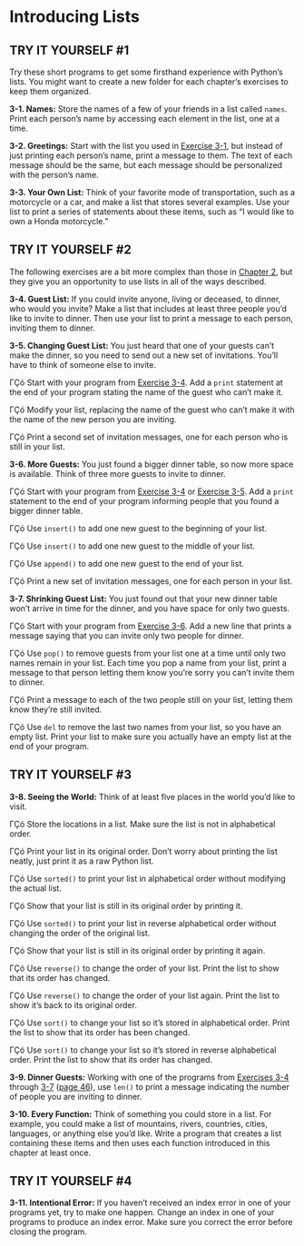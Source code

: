 
# Introducing Lists


## TRY IT YOURSELF #1

Try these short programs to get some firsthand experience with Python&rsquo;s
lists. You might want to create a new folder for each chapter&rsquo;s
exercises to keep them organized.

<span id="ch3exe1"></span>**3-1. Names:** Store the names of a few of
your friends in a list called `names`. Print each person&rsquo;s name by
accessing each element in the list, one at a time.

<span id="ch3exe2"></span>**3-2. Greetings:** Start with the list you
used in [Exercise 3-1](../chapter_03/README.md#ch3exe1), but instead of just printing
each person&rsquo;s name, print a message to them. The text of each message
should be the same, but each message should be personalized with the
person&rsquo;s name.

<span id="ch3exe3"></span>**3-3. Your Own List:** Think of your favorite
mode of transportation, such as a motorcycle or a car, and make a list
that stores several examples. Use your list to print a series of
statements about these items, such as &ldquo;I would like to own a Honda
motorcycle.&rdquo;



## TRY IT YOURSELF #2

The following exercises are a bit more complex than those in [Chapter
2](../chapter_02/README.md#ch02), but they give you an opportunity to use lists in all
of the ways described.

<span id="ch3exe4"></span>**3-4. Guest List:** If you could invite
anyone, living or deceased, to dinner, who would you invite? Make a list
that includes at least three people you&rsquo;d like to invite to dinner. Then
use your list to print a message to each person, inviting them to
dinner.

<span id="ch3exe5"></span>**3-5. Changing Guest List:** You just heard
that one of your guests can&rsquo;t make the dinner, so you need to send out a
new set of invitations. You&rsquo;ll have to think of someone else to invite.

ΓÇó Start with your program from [Exercise 3-4](../chapter_03/README.md#ch3exe4). Add a
`print` statement at the end of your program stating the name of the
guest who can&rsquo;t make it.

ΓÇó Modify your list, replacing the name of the guest who can&rsquo;t make it
with the name of the new person you are inviting.

ΓÇó Print a second set of invitation messages, one for each person who is
still in your list.

<span id="ch3exe6"></span>**3-6. More Guests:** You just found a bigger
dinner table, so now more space is available. Think of three more guests
to invite to dinner.

ΓÇó Start with your program from [Exercise 3-4](../chapter_03/README.md#ch3exe4) or
[Exercise 3-5](../chapter_03/README.md#ch3exe5). Add a `print` statement to the end of
your program informing people that you found a bigger dinner table.

ΓÇó Use `insert()` to add one new guest to the beginning of your list.

ΓÇó Use `insert()` to add one new guest to the middle of your list.

ΓÇó Use `append()` to add one new guest to the end of your list.

ΓÇó Print a new set of invitation messages, one for each person in your
list.

<span id="page_47"></span><span id="ch3exe7"></span>**3-7. Shrinking
Guest List:** You just found out that your new dinner table won&rsquo;t arrive
in time for the dinner, and you have space for only two guests.

ΓÇó Start with your program from [Exercise 3-6](../chapter_03/README.md#ch3exe6). Add a
new line that prints a message saying that you can invite only two
people for dinner.

ΓÇó Use `pop()` to remove guests from your list one at a time until only
two names remain in your list. Each time you pop a name from your list,
print a message to that person letting them know you&rsquo;re sorry you can&rsquo;t
invite them to dinner.

ΓÇó Print a message to each of the two people still on your list, letting
them know they&rsquo;re still invited.

ΓÇó Use `del` to remove the last two names from your list, so you have an
empty list. Print your list to make sure you actually have an empty list
at the end of your program.



<span id="page_50"></span>

## TRY IT YOURSELF #3

<span id="ch3exe8"></span>**3-8. Seeing the World:** Think of at least
five places in the world you&rsquo;d like to visit.

ΓÇó Store the locations in a list. Make sure the list is not in
alphabetical order.

ΓÇó Print your list in its original order. Don&rsquo;t worry about printing the
list neatly, just print it as a raw Python list.

ΓÇó Use `sorted()` to print your list in alphabetical order without
modifying the actual list.

ΓÇó Show that your list is still in its original order by printing it.

ΓÇó Use `sorted()` to print your list in reverse alphabetical order
without changing the order of the original list.

ΓÇó Show that your list is still in its original order by printing it
again.

ΓÇó Use `reverse()` to change the order of your list. Print the list to
show that its order has changed.

ΓÇó Use `reverse()` to change the order of your list again. Print the list
to show it&rsquo;s back to its original order.

ΓÇó Use `sort()` to change your list so it&rsquo;s stored in alphabetical order.
Print the list to show that its order has been changed.

ΓÇó Use `sort()` to change your list so it&rsquo;s stored in reverse
alphabetical order. Print the list to show that its order has changed.

<span id="ch3exe9"></span>**3-9. Dinner Guests:** Working with one of
the programs from [Exercises 3-4](../chapter_03/README.md#ch3exe4) through
[3-7](../chapter_03/README.md#ch3exe7) ([page 46](../chapter_03/README.md#page_46)), use `len()` to
print a message indicating the number of people you are inviting to
dinner.

<span id="ch3exe10"></span>**3-10. Every Function:** Think of something
you could store in a list. For example, you could make a list of
mountains, rivers, countries, cities, languages, or anything else you&rsquo;d
like. Write a program that creates a list containing these items and
then uses each function introduced in this chapter at least once.



<span id="page_52"></span>

## TRY IT YOURSELF #4

<span id="ch3exe11"></span>**3-11. Intentional Error:** If you haven&rsquo;t
received an index error in one of your programs yet, try to make one
happen. Change an index in one of your programs to produce an index
error. Make sure you correct the error before closing the program.

